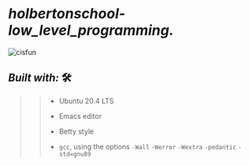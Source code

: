 # **_holbertonschool-low_level_programming._**


![cisfun](https://user-images.githubusercontent.com/85587286/160668243-e21e731e-555c-4392-b0e7-5fc6f0e5241a.jpg)


## **_Built with:_**  🛠️

>> * Ubuntu 20.4 LTS
>> 
>> * Emacs editor
>> 
>> * Betty style
>> 
>> * `gcc`, using the options `-Wall` `-Werror` `-Wextra` `-pedantic` `-std=gnu89`
